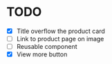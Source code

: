 # TODO

- [X] Title overflow the product card
- [ ] Link to product page on image
- [ ] Reusable component
- [X] View more button
